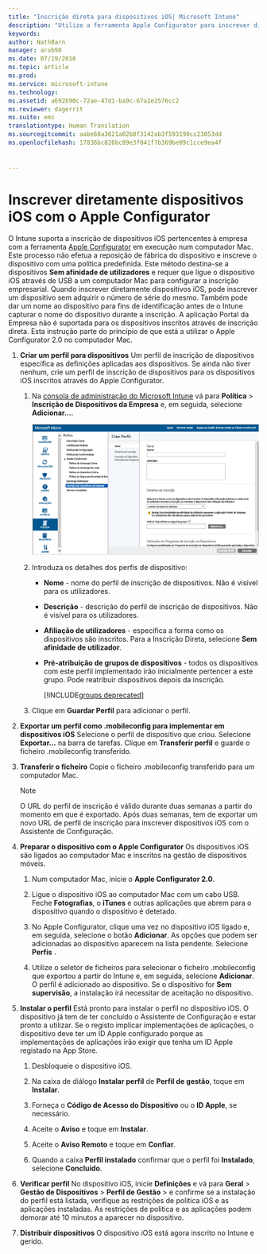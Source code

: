 ```yaml
---
title: "Inscrição direta para dispositivos iOS| Microsoft Intune"
description: "Utilize a ferramenta Apple Configurator para inscrever diretamente dispositivos iOS pertencentes à empresa com uma política predefinida ao ligá-los por USB a um computador Mac."
keywords: 
author: NathBarn
manager: arob98
ms.date: 07/19/2016
ms.topic: article
ms.prod: 
ms.service: microsoft-intune
ms.technology: 
ms.assetid: a692b90c-72ae-47d1-ba9c-67a2e2576cc2
ms.reviewer: dagerrit
ms.suite: ems
translationtype: Human Translation
ms.sourcegitcommit: aabe68a3621a02b8f3142ab3f593190cc23053dd
ms.openlocfilehash: 17836bc826bc89e3f041f7b369be09c1cce9ea4f


---
```


# Inscrever diretamente dispositivos iOS com o Apple Configurator
O Intune suporta a inscrição de dispositivos iOS pertencentes à empresa com a ferramenta [Apple Configurator](http://go.microsoft.com/fwlink/?LinkId=518017) em execução num computador Mac. Este processo não efetua a reposição de fábrica do dispositivo e inscreve o dispositivo com uma política predefinida. Este método destina-se a dispositivos **Sem afinidade de utilizadores** e requer que ligue o dispositivo iOS através de USB a um computador Mac para configurar a inscrição empresarial. Quando inscrever diretamente dispositivos iOS, pode inscrever um dispositivo sem adquirir o número de série do mesmo. Também pode dar um nome ao dispositivo para fins de identificação antes de o Intune capturar o nome do dispositivo durante a inscrição. A aplicação Portal da Empresa não é suportada para os dispositivos inscritos através de inscrição direta. Esta instrução parte do princípio de que está a utilizar o Apple Configurator 2.0 no computador Mac.

1.  **Criar um perfil para dispositivos** Um perfil de inscrição de dispositivos especifica as definições aplicadas aos dispositivos. Se ainda não tiver nenhum, crie um perfil de inscrição de dispositivos para os dispositivos iOS inscritos através do Apple Configurator.

    1.  Na [consola de administração do Microsoft Intune](http://manage.microsoft.com) vá para **Política** &gt; **Inscrição de Dispositivos da Empresa** e, em seguida, selecione **Adicionar…**.

        ![Página de criação de perfil de inscrição de dispositivos móveis](../media/pol-sa-corp-enroll.png)

    2.  Introduza os detalhes dos perfis de dispositivo:

        -   **Nome** - nome do perfil de inscrição de dispositivos. Não é visível para os utilizadores.

        -   **Descrição** - descrição do perfil de inscrição de dispositivos. Não é visível para os utilizadores.

        -   **Afiliação de utilizadores** - especifica a forma como os dispositivos são inscritos. Para a Inscrição Direta, selecione **Sem afinidade de utilizador**.

        -   **Pré-atribuição de grupos de dispositivos** - todos os dispositivos com este perfil implementado irão inicialmente pertencer a este grupo. Pode reatribuir dispositivos depois da inscrição.

            [!INCLUDE[groups deprecated](../includes/group-deprecation.md)]

    3.  Clique em **Guardar Perfil** para adicionar o perfil.

5.  **Exportar um perfil como .mobileconfig para implementar em dispositivos iOS** Selecione o perfil de dispositivo que criou. Selecione **Exportar...** na barra de tarefas. Clique em **Transferir perfil** e guarde o ficheiro .mobileconfig transferido.

6.  **Transferir o ficheiro** Copie o ficheiro .mobileconfig transferido para um computador Mac.
    > [!NOTE]
    > O URL do perfil de inscrição é válido durante duas semanas a partir do momento em que é exportado. Após duas semanas, tem de exportar um novo URL de perfil de inscrição para inscrever dispositivos iOS com o Assistente de Configuração.
7.  **Preparar o dispositivo com o Apple Configurator** Os dispositivos iOS são ligados ao computador Mac e inscritos na gestão de dispositivos móveis.

    1.  Num computador Mac, inicie o **Apple Configurator 2.0**.

    2.  Ligue o dispositivo iOS ao computador Mac com um cabo USB. Feche **Fotografias**, o **iTunes** e outras aplicações que abrem para o dispositivo quando o dispositivo é detetado.

    3.  No Apple Configurator, clique uma vez no dispositivo iOS ligado e, em seguida, selecione o botão **Adicionar**. As opções que podem ser adicionadas ao dispositivo aparecem na lista pendente. Selecione **Perfis** .

    4.  Utilize o seletor de ficheiros para selecionar o ficheiro .mobileconfig que exportou a partir do Intune e, em seguida, selecione **Adicionar**. O perfil é adicionado ao dispositivo.  Se o dispositivo for **Sem supervisão**, a instalação irá necessitar de aceitação no dispositivo.

8.  **Instalar o perfil** Está pronto para instalar o perfil no dispositivo iOS. O dispositivo já tem de ter concluído o Assistente de Configuração e estar pronto a utilizar.  Se o registo implicar implementações de aplicações, o dispositivo deve ter um ID Apple configurado porque as implementações de aplicações irão exigir que tenha um ID Apple registado na App Store.

    1.  Desbloqueie o dispositivo iOS.

    2.  Na caixa de diálogo **Instalar perfil** de **Perfil de gestão**, toque em **Instalar**.

    3.  Forneça o **Código de Acesso do Dispositivo** ou o **ID Apple**, se necessário.

    4.  Aceite o **Aviso** e toque em **Instalar**.

    5.  Aceite o **Aviso Remoto** e toque em **Confiar**.

    6.  Quando a caixa **Perfil instalado** confirmar que o perfil foi **Instalado**, selecione **Concluído**.

9. **Verificar perfil**
    No dispositivo iOS, inicie **Definições** e vá para **Geral** &gt; **Gestão de Dispositivos** &gt; **Perfil de Gestão** &gt; e confirme se a instalação do perfil está listada, verifique as restrições de política iOS e as aplicações instaladas. As restrições de política e as aplicações podem demorar até 10 minutos a aparecer no dispositivo.

10. **Distribuir dispositivos** O dispositivo iOS está agora inscrito no Intune e gerido.



<!--HONumber=Aug16_HO1-->


